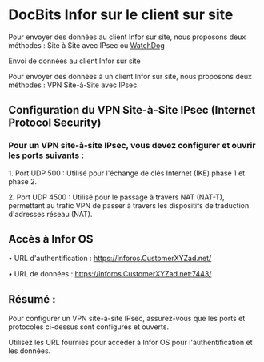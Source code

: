 # DocBits Infor sur le client sur site

Pour envoyer des données au client Infor sur site, nous proposons deux méthodes : Site à Site avec IPsec ou [WatchDog](../readme-1/how-to-import-documents/watchdog.md)

Envoi de données au client Infor sur site

Pour envoyer des données à un client Infor sur site, nous proposons deux méthodes : VPN Site-à-Site avec IPsec.

## Configuration du VPN Site-à-Site IPsec (Internet Protocol Security)

### Pour un VPN site-à-site IPsec, vous devez configurer et ouvrir les ports suivants :

1\. Port UDP 500 : Utilisé pour l'échange de clés Internet (IKE) phase 1 et phase 2.

2\. Port UDP 4500 : Utilisé pour le passage à travers NAT (NAT-T), permettant au trafic VPN de passer à travers les dispositifs de traduction d'adresses réseau (NAT).

## Accès à Infor OS

• URL d'authentification : https://inforos.CustomerXYZad.net/

• URL de données : https://inforos.CustomerXYZad.net:7443/

## Résumé :

Pour configurer un VPN site-à-site IPsec, assurez-vous que les ports et protocoles ci-dessus sont configurés et ouverts.

Utilisez les URL fournies pour accéder à Infor OS pour l'authentification et les données.
